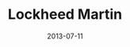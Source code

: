 ---
date: 2013-07-11
title: Lockheed Martin
categories: platinum
logo: lockheed-e1373331151668.jpg
www: http://www.lockheedmartin.com/
---